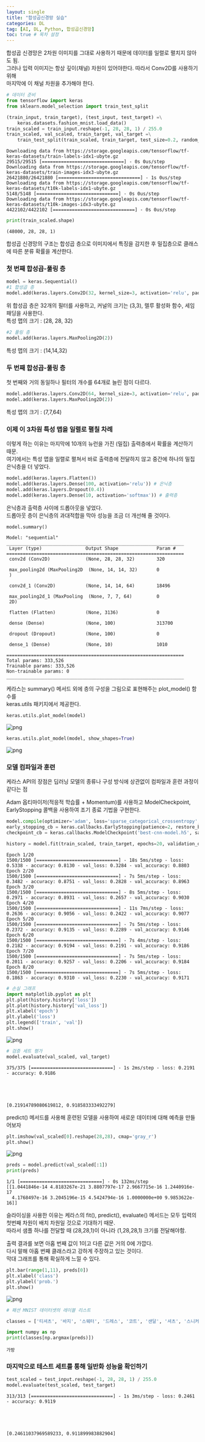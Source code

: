 ```yaml
---
layout: single
title: "합성곱신경망 실습"
categories: DL
tag: [AI, DL, Python, 합성곱신경망]
toc: true # 목차 설정
---
```


합성곱 신경망은 2차원 이미지를 그대로 사용하기 때문에 데이터를 일렬로 펼치지 않아도 됨.  
그러나 입력 이미지는 항상 깊이(채널) 차원이 있어야한다. 따라서 Conv2D를 사용하기 위해  
마지막에 이 채널 차원을 추가해야 한다.

```python
# 데이터 준비
from tensorflow import keras
from sklearn.model_selection import train_test_split

(train_input, train_target), (test_input, test_target) =\
    keras.datasets.fashion_mnist.load_data()
train_scaled = train_input.reshape(-1, 28, 28, 1) / 255.0
train_scaled, val_scaled, train_target, val_target =\
    train_test_split(train_scaled, train_target, test_size=0.2, random_state=42)
```

    Downloading data from https://storage.googleapis.com/tensorflow/tf-keras-datasets/train-labels-idx1-ubyte.gz
    29515/29515 [==============================] - 0s 0us/step
    Downloading data from https://storage.googleapis.com/tensorflow/tf-keras-datasets/train-images-idx3-ubyte.gz
    26421880/26421880 [==============================] - 1s 0us/step
    Downloading data from https://storage.googleapis.com/tensorflow/tf-keras-datasets/t10k-labels-idx1-ubyte.gz
    5148/5148 [==============================] - 0s 0us/step
    Downloading data from https://storage.googleapis.com/tensorflow/tf-keras-datasets/t10k-images-idx3-ubyte.gz
    4422102/4422102 [==============================] - 0s 0us/step

```python
print(train_scaled.shape)
```

    (48000, 28, 28, 1)

합성곱 신경망의 구조는 합성곱 층으로 이미지에서 특징을 감지한 후 밀집층으로 클래스에 따른 분류 확률을 계산한다.

### 첫 번째 합성곱-풀링 층

```python
model = keras.Sequential()
#1 합성곱 층
model.add(keras.layers.Conv2D(32, kernel_size=3, activation='relu', padding='same', input_shape=(28,28,1)))
```

위 합성곱 층은 32개의 필터를 사용하고, 커널의 크기는 (3,3), 렐루 활성화 함수, 세임 패딩을 사용한다.  
특성 맵의 크기 : (28, 28, 32)

```python
#2 풀링 층
model.add(keras.layers.MaxPooling2D(2))
```

특성 맵의 크기 : (14,14,32)

### 두 번째 합성곱-풀링 층

첫 번째와 거의 동일하나 필터의 개수를 64개로 늘린 점이 다르다.

```python
model.add(keras.layers.Conv2D(64, kernel_size=3, activation='relu', padding='same'))
model.add(keras.layers.MaxPooling2D(2))
```

특성 맵의 크기 : (7,7,64)

### 이제 이 3차원 특성 맵을 일렬로 펼칠 차례

이렇게 하는 이유는 마지막에 10개의 뉴런을 가진 (밀집) 출력층에서 확률을 계산하기 때문.  
여기에서는 특성 맵을 일렬로 펼쳐서 바로 출력층에 전달하지 않고 중간에 하나의 밀집 은닉층을 더 넣었다.

```python
model.add(keras.layers.Flatten())
model.add(keras.layers.Dense(100, activation='relu')) # 은닉층
model.add(keras.layers.Dropout(0.4))
model.add(keras.layers.Dense(10, activation='softmax')) # 출력층
```

은닉층과 출력층 사이에 드롭아웃을 넣었다.  
드롭아웃 층이 은닉층의 과대적합을 막아 성능을 조금 더 개선해 줄 것이다.

```python
model.summary()
```

    Model: "sequential"
    _________________________________________________________________
     Layer (type)                Output Shape              Param #
    =================================================================
     conv2d (Conv2D)             (None, 28, 28, 32)        320

     max_pooling2d (MaxPooling2D  (None, 14, 14, 32)       0
     )

     conv2d_1 (Conv2D)           (None, 14, 14, 64)        18496

     max_pooling2d_1 (MaxPooling  (None, 7, 7, 64)         0
     2D)

     flatten (Flatten)           (None, 3136)              0

     dense (Dense)               (None, 100)               313700

     dropout (Dropout)           (None, 100)               0

     dense_1 (Dense)             (None, 10)                1010

    =================================================================
    Total params: 333,526
    Trainable params: 333,526
    Non-trainable params: 0
    _________________________________________________________________

케라스는 summary() 메서드 외에 층의 구성을 그림으로 표현해주는 plot_model() 함수를  
keras.utils 패키지에서 제공한다.

```python
keras.utils.plot_model(model)
```

![png]({{site.url}}/../../assets/images/2023-06-01-convp/output_19_0.png)

```python
keras.utils.plot_model(model, show_shapes=True)
```

![png]({{site.url}}/../../assets/images/2023-06-01-convp/output_20_0.png)

### 모델 컴파일과 훈련

케라스 API의 장점은 딥러닝 모델의 종류나 구성 방식에 상관없이 컴파일과 훈련 과정이 같다는 점

Adam 옵티마이저(적응적 학습률 + Momentum)를 사용하고 ModelCheckpoint, EarlyStopping 콜백을 사용하여 조기 종료 기법을 구현한다.

```python
model.compile(optimizer='adam', loss='sparse_categorical_crossentropy', metrics='accuracy')
early_stopping_cb = keras.callbacks.EarlyStopping(patience=2, restore_best_weights=True)
checkpoint_cb = keras.callbacks.ModelCheckpoint('best-cnn-model.h5', save_best_only=True)

history = model.fit(train_scaled, train_target, epochs=20, validation_data=(val_scaled, val_target), callbacks=[checkpoint_cb, early_stopping_cb])

```

    Epoch 1/20
    1500/1500 [==============================] - 18s 5ms/step - loss: 0.5338 - accuracy: 0.8130 - val_loss: 0.3284 - val_accuracy: 0.8803
    Epoch 2/20
    1500/1500 [==============================] - 7s 5ms/step - loss: 0.3482 - accuracy: 0.8751 - val_loss: 0.2828 - val_accuracy: 0.8963
    Epoch 3/20
    1500/1500 [==============================] - 8s 5ms/step - loss: 0.2971 - accuracy: 0.8931 - val_loss: 0.2657 - val_accuracy: 0.9030
    Epoch 4/20
    1500/1500 [==============================] - 11s 7ms/step - loss: 0.2636 - accuracy: 0.9056 - val_loss: 0.2422 - val_accuracy: 0.9077
    Epoch 5/20
    1500/1500 [==============================] - 7s 5ms/step - loss: 0.2372 - accuracy: 0.9135 - val_loss: 0.2289 - val_accuracy: 0.9146
    Epoch 6/20
    1500/1500 [==============================] - 7s 4ms/step - loss: 0.2182 - accuracy: 0.9194 - val_loss: 0.2191 - val_accuracy: 0.9186
    Epoch 7/20
    1500/1500 [==============================] - 7s 5ms/step - loss: 0.2011 - accuracy: 0.9257 - val_loss: 0.2206 - val_accuracy: 0.9184
    Epoch 8/20
    1500/1500 [==============================] - 7s 5ms/step - loss: 0.1863 - accuracy: 0.9310 - val_loss: 0.2230 - val_accuracy: 0.9171

```python
# 손실 그래프
import matplotlib.pyplot as plt
plt.plot(history.history['loss'])
plt.plot(history.history['val_loss'])
plt.xlabel('epoch')
plt.ylabel('loss')
plt.legend(['train', 'val'])
plt.show()
```

![png]({{site.url}}/../../assets/images/2023-06-01-convp/output_25_0.png)

```python
# 검증 세트 평가
model.evaluate(val_scaled, val_target)
```

    375/375 [==============================] - 1s 2ms/step - loss: 0.2191 - accuracy: 0.9186





    [0.21914789080619812, 0.918583333492279]

predict() 메서드를 사용해 훈련된 모델을 사용하여 새로운 데이터에 대해 예측을 만들어보자

```python
plt.imshow(val_scaled[0].reshape(28,28), cmap='gray_r')
plt.show()
```

![png]({{site.url}}/../../assets/images/2023-06-01-convp/output_28_0.png)

```python
preds = model.predict(val_scaled[:1])
print(preds)
```

    1/1 [==============================] - 0s 132ms/step
    [[1.0441846e-14 4.8183267e-21 3.8807797e-17 2.9667715e-16 1.2440916e-17
      4.1768497e-16 3.2045196e-15 4.5424794e-16 1.0000000e+00 9.9853622e-16]]

슬라이싱을 사용한 이유는 케라스의 fit(), predict(), evaluate() 메서드는 모두 입력의 첫번째 차원이 배치 차원일 것으로 기대하기 때문.  
따라서 샘플 하나를 전달할 때 (28,28,1)이 아니라 (1,28,28,1) 크기를 전달해야함.

출력 결과를 보면 아홉 번째 값이 1이고 다른 값은 거의 0에 가깝다.  
다시 말해 아홉 번째 클래스라고 강하게 주장하고 있는 것이다.  
막대 그래프를 통해 확실하게 느낄 수 있다.

```python
plt.bar(range(1,11), preds[0])
plt.xlabel('class')
plt.ylabel('prob.')
plt.show()
```

![png]({{site.url}}/../../assets/images/2023-06-01-convp/output_32_0.png)

```python
# 패션 MNIST 데이터셋의 레이블 리스트

classes = ['티셔츠', '바지', '스웨터', '드레스', '코트', '샌달', '셔츠', '스니커즈', '가방', '앵클 부츠']
```

```python
import numpy as np
print(classes[np.argmax(preds)])
```

    가방

### 마지막으로 테스트 세트를 통해 일반화 성능을 확인하기

```python
test_scaled = test_input.reshape(-1, 28, 28, 1) / 255.0
model.evaluate(test_scaled, test_target)
```

    313/313 [==============================] - 1s 3ms/step - loss: 0.2461 - accuracy: 0.9119





    [0.24611037969589233, 0.911899983882904]
